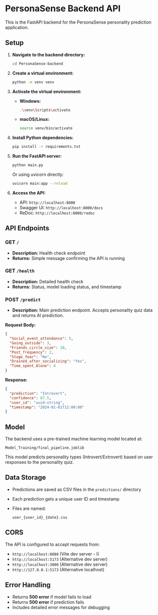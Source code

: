 # PersonaSense Backend API

This is the FastAPI backend for the PersonaSense personality prediction application.

## Setup

1. **Navigate to the backend directory:**

   ```bash
   cd PersonaSense-backend
   ```

2. **Create a virtual environment:**

   ```bash
   python -m venv venv
   ```

3. **Activate the virtual environment:**

   * **Windows:**

     ```bash
     .\venv\Scripts\activate
     ```
   * **macOS/Linux:**

     ```bash
     source venv/bin/activate
     ```

4. **Install Python dependencies:**

   ```bash
   pip install -r requirements.txt
   ```

5. **Run the FastAPI server:**

   ```bash
   python main.py
   ```

   Or using uvicorn directly:

   ```bash
   uvicorn main:app --reload
   ```

6. **Access the API:**

   * API: `http://localhost:8000`
   * Swagger UI: `http://localhost:8000/docs`
   * ReDoc: `http://localhost:8000/redoc`

## API Endpoints

### GET `/`

* **Description:** Health check endpoint
* **Returns:** Simple message confirming the API is running

### GET `/health`

* **Description:** Detailed health check
* **Returns:** Status, model loading status, and timestamp

### POST `/predict`

* **Description:** Main prediction endpoint. Accepts personality quiz data and returns AI prediction.

**Request Body:**

```json
{
  "Social_event_attendance": 5,
  "Going_outside": 3,
  "Friends_circle_size": 10,
  "Post_frequency": 2,
  "Stage_fear": "No",
  "Drained_after_socializing": "Yes",
  "Time_spent_Alone": 4
}
```

**Response:**

```json
{
  "prediction": "Introvert",
  "confidence": 87.5,
  "user_id": "uuid-string",
  "timestamp": "2024-01-01T12:00:00"
}
```

## Model

The backend uses a pre-trained machine learning model located at:

```
Model_Training/final_pipeline.joblib
```

This model predicts personality types (Introvert/Extrovert) based on user responses to the personality quiz.

## Data Storage

* Predictions are saved as CSV files in the `predictions/` directory
* Each prediction gets a unique user ID and timestamp
* Files are named:

  ```
  user_{user_id}_{date}.csv
  ```

## CORS

The API is configured to accept requests from:

* `http://localhost:8080` (Vite dev server - I)
* `http://localhost:5173` (Alternative dev server)
* `http://localhost:3000` (Alternative dev server)
* `http://127.0.0.1:5173` (Alternative localhost)

## Error Handling

* Returns **500 error** if model fails to load
* Returns **500 error** if prediction fails
* Includes detailed error messages for debugging
